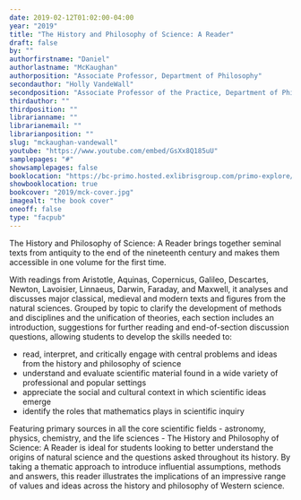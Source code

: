 ```yaml
---
date: 2019-02-12T01:02:00-04:00
year: "2019"
title: "The History and Philosophy of Science: A Reader"
draft: false
by: ""
authorfirstname: "Daniel"
authorlastname: "McKaughan"
authorposition: "Associate Professor, Department of Philosophy"
secondauthor: "Holly VandeWall"
secondposition: "Associate Professor of the Practice, Department of Philosophy"
thirdauthor: ""
thirdposition: ""
librarianname: ""
librarianemail: ""
librarianposition: ""
slug: "mckaughan-vandewall"
youtube: "https://www.youtube.com/embed/GsXx8Q185uU"
samplepages: "#"
showsamplepages: false
booklocation: "https://bc-primo.hosted.exlibrisgroup.com/primo-explore/fulldisplay?docid=ALMA-BC21481158010001021&context=L&vid=bclib_new&search_scope=bcl&tab=bcl_only&lang=en_US"
showbooklocation: true
bookcover: "2019/mck-cover.jpg"
imagealt: "the book cover"
oneoff: false
type: "facpub"
---
```


The History and Philosophy of Science: A Reader brings together seminal texts from antiquity to the end of the nineteenth century and makes them accessible in one volume for the first time.

With readings from Aristotle, Aquinas, Copernicus, Galileo, Descartes, Newton, Lavoisier, Linnaeus, Darwin, Faraday, and Maxwell, it analyses and discusses major classical, medieval and modern texts and figures from the natural sciences. Grouped by topic to clarify the development of methods and disciplines and the unification of theories, each section includes an introduction, suggestions for further reading and end-of-section discussion questions, allowing students to develop the skills needed to:
<ul>
<li>read, interpret, and critically engage with central problems and ideas from the history and philosophy of science</li>

<li>understand and evaluate scientific material found in a wide variety of professional and popular settings</li>

<li>appreciate the social and cultural context in which scientific ideas emerge</li>

<li>identify the roles that mathematics plays in scientific inquiry</li>
</ul>

Featuring primary sources in all the core scientific fields - astronomy, physics, chemistry, and the life sciences - The History and Philosophy of Science: A Reader is ideal for students looking to better understand the origins of natural science and the questions asked throughout its history. By taking a thematic approach to introduce influential assumptions, methods and answers, this reader illustrates the implications of an impressive range of values and ideas across the history and philosophy of Western science.
